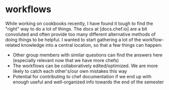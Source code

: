 # workflows

While working on cookbooks recently, I have found it tough to find the "right" way to do a lot of things. The docs at [docs.chef.io] are a bit convoluted and often provide too many different alternative methods of doing things to be helpful. I wanted to start gathering a lot of the workflow-related knowledge into a central location, so that a few things can happen:

- Other group members with similar questions can find the answers here (especially relevant now that we have more chefs)
- The workflows can be collaboratively edited/optimized. We are more likely to catch each other's/our own mistakes this way
- Potential for contributing to chef documentation if we end up with enough useful and well-organized info towards the end of the semester
